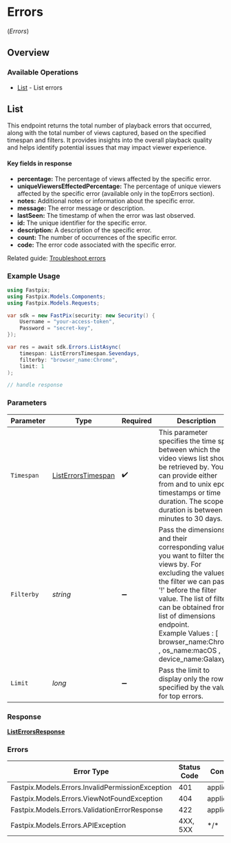 # Errors
(*Errors*)

## Overview

### Available Operations

* [List](#list) - List errors

## List

This endpoint returns the total number of playback errors that occurred, along with the total number of views captured, based on the specified timespan and filters. It provides insights into the overall playback quality and helps identify potential issues that may impact viewer experience. 


#### Key fields in response

* **percentage:** The percentage of views affected by the specific error. 
* **uniqueViewersEffectedPercentage:** The percentage of unique viewers affected by the specific error (available only in the topErrors section). 
* **notes:** Additional notes or information about the specific error. 
* **message:** The error message or description. 
* **lastSeen:** The timestamp of when the error was last observed. 
* **id:** The unique identifier for the specific error. 
* **description:** A description of the specific error. 
* **count:** The number of occurrences of the specific error. 
* **code:** The error code associated with the specific error. 


Related guide: <a href="https://docs.fastpix.io/docs/track-playback-errors">Troubleshoot errors</a>


### Example Usage

<!-- UsageSnippet language="csharp" operationID="list_errors" method="get" path="/data/errors" -->
```csharp
using Fastpix;
using Fastpix.Models.Components;
using Fastpix.Models.Requests;

var sdk = new FastPix(security: new Security() {
    Username = "your-access-token",
    Password = "secret-key",
});

var res = await sdk.Errors.ListAsync(
    timespan: ListErrorsTimespan.Sevendays,
    filterby: "browser_name:Chrome",
    limit: 1
);

// handle response
```

### Parameters

| Parameter                                                                                                                                                                                                                                                                                                                | Type                                                                                                                                                                                                                                                                                                                     | Required                                                                                                                                                                                                                                                                                                                 | Description                                                                                                                                                                                                                                                                                                              | Example                                                                                                                                                                                                                                                                                                                  |
| ------------------------------------------------------------------------------------------------------------------------------------------------------------------------------------------------------------------------------------------------------------------------------------------------------------------------ | ------------------------------------------------------------------------------------------------------------------------------------------------------------------------------------------------------------------------------------------------------------------------------------------------------------------------ | ------------------------------------------------------------------------------------------------------------------------------------------------------------------------------------------------------------------------------------------------------------------------------------------------------------------------ | ------------------------------------------------------------------------------------------------------------------------------------------------------------------------------------------------------------------------------------------------------------------------------------------------------------------------ | ------------------------------------------------------------------------------------------------------------------------------------------------------------------------------------------------------------------------------------------------------------------------------------------------------------------------ |
| `Timespan`                                                                                                                                                                                                                                                                                                               | [ListErrorsTimespan](../../Models/Requests/ListErrorsTimespan.md)                                                                                                                                                                                                                                                        | :heavy_check_mark:                                                                                                                                                                                                                                                                                                       | This parameter specifies the time span between which the video views list should be retrieved by. You can provide either from and to unix epoch timestamps or time duration. The scope of duration is between 60 minutes to 30 days.<br/>                                                                                | 7:days                                                                                                                                                                                                                                                                                                                   |
| `Filterby`                                                                                                                                                                                                                                                                                                               | *string*                                                                                                                                                                                                                                                                                                                 | :heavy_minus_sign:                                                                                                                                                                                                                                                                                                       | Pass the dimensions and their corresponding values you want to filter the views by. For excluding the values in the filter we can pass '!' before the filter value. The list of filters can be obtained from list of dimensions endpoint.<br/>Example Values : [ browser_name:Chrome , os_name:macOS , device_name:Galaxy ]<br/> | browser_name:Chrome                                                                                                                                                                                                                                                                                                      |
| `Limit`                                                                                                                                                                                                                                                                                                                  | *long*                                                                                                                                                                                                                                                                                                                   | :heavy_minus_sign:                                                                                                                                                                                                                                                                                                       | Pass the limit to display only the rows specified by the value for top errors.<br/>                                                                                                                                                                                                                                      | 1                                                                                                                                                                                                                                                                                                                        |

### Response

**[ListErrorsResponse](../../Models/Requests/ListErrorsResponse.md)**

### Errors

| Error Type                                       | Status Code                                      | Content Type                                     |
| ------------------------------------------------ | ------------------------------------------------ | ------------------------------------------------ |
| Fastpix.Models.Errors.InvalidPermissionException | 401                                              | application/json                                 |
| Fastpix.Models.Errors.ViewNotFoundException      | 404                                              | application/json                                 |
| Fastpix.Models.Errors.ValidationErrorResponse    | 422                                              | application/json                                 |
| Fastpix.Models.Errors.APIException               | 4XX, 5XX                                         | \*/\*                                            |